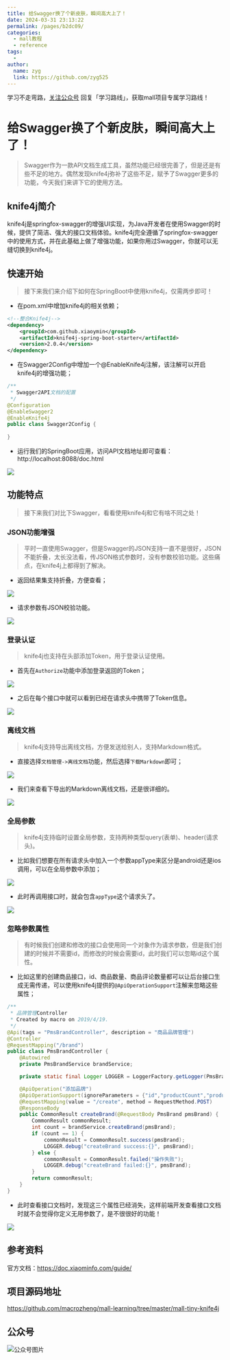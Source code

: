 ```yaml
---
title: 给Swagger换了个新皮肤，瞬间高大上了！
date: 2024-03-31 23:13:22
permalink: /pages/b2dc09/
categories:
  - mall教程
  - reference
tags:
  - 
author: 
  name: zyg
  link: https://github.com/zyg525
---
```

学习不走弯路，[关注公众号](#公众号) 回复「学习路线」，获取mall项目专属学习路线！

# 给Swagger换了个新皮肤，瞬间高大上了！

> Swagger作为一款API文档生成工具，虽然功能已经很完善了，但是还是有些不足的地方。偶然发现knife4j弥补了这些不足，赋予了Swagger更多的功能，今天我们来讲下它的使用方法。

## knife4j简介

knife4j是springfox-swagger的增强UI实现，为Java开发者在使用Swagger的时候，提供了简洁、强大的接口文档体验。knife4j完全遵循了springfox-swagger中的使用方式，并在此基础上做了增强功能，如果你用过Swagger，你就可以无缝切换到knife4j。

## 快速开始

> 接下来我们来介绍下如何在SpringBoot中使用knife4j，仅需两步即可！

- 在pom.xml中增加knife4j的相关依赖；

```xml
<!--整合Knife4j-->
<dependency>
    <groupId>com.github.xiaoymin</groupId>
    <artifactId>knife4j-spring-boot-starter</artifactId>
    <version>2.0.4</version>
</dependency>
```

- 在Swagger2Config中增加一个@EnableKnife4j注解，该注解可以开启knife4j的增强功能；

```java
/**
 * Swagger2API文档的配置
 */
@Configuration
@EnableSwagger2
@EnableKnife4j
public class Swagger2Config {
    
}
```

- 运行我们的SpringBoot应用，访问API文档地址即可查看：http://localhost:8088/doc.html

![](/img/mall/knife4j_start_01.png)

## 功能特点

> 接下来我们对比下Swagger，看看使用knife4j和它有啥不同之处！

### JSON功能增强

> 平时一直使用Swagger，但是Swagger的JSON支持一直不是很好，JSON不能折叠，太长没法看，传JSON格式参数时，没有参数校验功能。这些痛点，在knife4j上都得到了解决。

- 返回结果集支持折叠，方便查看；

![](/img/mall/knife4j_start_02.png)

- 请求参数有JSON校验功能。

![](/img/mall/knife4j_start_03.png)

### 登录认证

> knife4j也支持在头部添加Token，用于登录认证使用。

- 首先在`Authorize`功能中添加登录返回的Token；

![](/img/mall/knife4j_start_04.png)

- 之后在每个接口中就可以看到已经在请求头中携带了Token信息。

![](/img/mall/knife4j_start_05.png)

### 离线文档

> knife4j支持导出离线文档，方便发送给别人，支持Markdown格式。

- 直接选择`文档管理->离线文档`功能，然后选择`下载Markdown`即可；

![](/img/mall/knife4j_start_06.png)

- 我们来查看下导出的Markdown离线文档，还是很详细的。

![](/img/mall/knife4j_start_07.png)

### 全局参数

> knife4j支持临时设置全局参数，支持两种类型query(表单)、header(请求头)。

- 比如我们想要在所有请求头中加入一个参数appType来区分是android还是ios调用，可以在全局参数中添加；

![](/img/mall/knife4j_start_08.png)

- 此时再调用接口时，就会包含`appType`这个请求头了。

![](/img/mall/knife4j_start_09.png)

### 忽略参数属性

> 有时候我们创建和修改的接口会使用同一个对象作为请求参数，但是我们创建的时候并不需要id，而修改的时候会需要id，此时我们可以忽略id这个属性。

- 比如这里的创建商品接口，id、商品数量、商品评论数量都可以让后台接口生成无需传递，可以使用knife4j提供的`@ApiOperationSupport`注解来忽略这些属性；

```java
/**
 * 品牌管理Controller
 * Created by macro on 2019/4/19.
 */
@Api(tags = "PmsBrandController", description = "商品品牌管理")
@Controller
@RequestMapping("/brand")
public class PmsBrandController {
    @Autowired
    private PmsBrandService brandService;

    private static final Logger LOGGER = LoggerFactory.getLogger(PmsBrandController.class);

    @ApiOperation("添加品牌")
    @ApiOperationSupport(ignoreParameters = {"id","productCount","productCommentCount"})
    @RequestMapping(value = "/create", method = RequestMethod.POST)
    @ResponseBody
    public CommonResult createBrand(@RequestBody PmsBrand pmsBrand) {
        CommonResult commonResult;
        int count = brandService.createBrand(pmsBrand);
        if (count == 1) {
            commonResult = CommonResult.success(pmsBrand);
            LOGGER.debug("createBrand success:{}", pmsBrand);
        } else {
            commonResult = CommonResult.failed("操作失败");
            LOGGER.debug("createBrand failed:{}", pmsBrand);
        }
        return commonResult;
    }
}
```

- 此时查看接口文档时，发现这三个属性已经消失，这样前端开发查看接口文档时就不会觉得你定义无用参数了，是不很很好的功能！

![](/img/mall/knife4j_start_10.png)

## 参考资料

官方文档：https://doc.xiaominfo.com/guide/

## 项目源码地址

https://github.com/macrozheng/mall-learning/tree/master/mall-tiny-knife4j

## 公众号

![公众号图片](http://macro-oss.oss-cn-shenzhen.aliyuncs.com/mall/banner/qrcode_for_macrozheng_258.jpg)